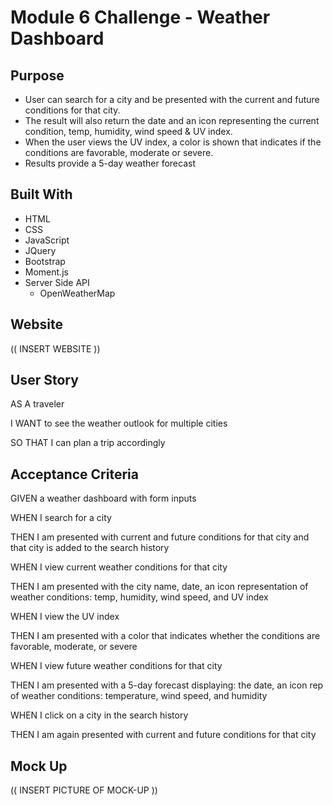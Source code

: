 # Module 6 Challenge - Weather Dashboard


## Purpose

* User can search for a city and be presented with the current and future conditions for that city.
* The result will also return the date and an icon representing the current condition, temp, humidity, wind speed & UV index.
* When the user views the UV index, a color is shown that indicates if the conditions are favorable, moderate or severe.
* Results provide a 5-day weather forecast


## Built With
* HTML
* CSS
* JavaScript
* JQuery
* Bootstrap
* Moment.js
* Server Side API
  * OpenWeatherMap


## Website

(( INSERT WEBSITE ))


## User Story

AS A traveler

I WANT to see the weather outlook for multiple cities

SO THAT I can plan a trip accordingly



## Acceptance Criteria

GIVEN a weather dashboard with form inputs

WHEN I search for a city

THEN I am presented with current and future conditions for that city and that city is added to the search history

WHEN I view current weather conditions for that city

THEN I am presented with the city name, date, an icon representation of weather conditions: temp, humidity, wind speed, and UV index

WHEN I view the UV index

THEN I am presented with a color that indicates whether the conditions are favorable, moderate, or severe

WHEN I view future weather conditions for that city

THEN I am presented with a 5-day forecast displaying: the date, an icon rep of weather conditions: temperature, wind speed, and humidity

WHEN I click on a city in the search history

THEN I am again presented with current and future conditions for that city


## Mock Up

(( INSERT PICTURE OF MOCK-UP ))
